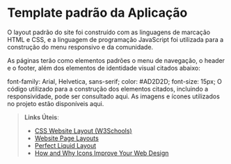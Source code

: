 # Template padrão da Aplicação

O layout padrão do site foi construído com as linguagens de marcação HTML e CSS, e a linguagem de programação JavaScript foi utilizada para a construção do menu responsivo e da comunidade.

As páginas terão como elementos padrões o menu de navegação, o header e o footer, além dos elementos de identidade visual citados abaixo:

font-family: Arial, Helvetica, sans-serif;
color: #AD2D2D;
font-size: 15px;
O código utilizado para a construção dos elementos citados, incluindo a responsividade, pode ser consultado aqui. As imagens e ícones utilizados no projeto estão disponíveis aqui.



> **Links Úteis**:
>
> - [CSS Website Layout (W3Schools)](https://www.w3schools.com/css/css_website_layout.asp)
> - [Website Page Layouts](http://www.cellbiol.com/bioinformatics_web_development/chapter-3-your-first-web-page-learning-html-and-css/website-page-layouts/)
> - [Perfect Liquid Layout](https://matthewjamestaylor.com/perfect-liquid-layouts)
> - [How and Why Icons Improve Your Web Design](https://usabilla.com/blog/how-and-why-icons-improve-you-web-design/)

